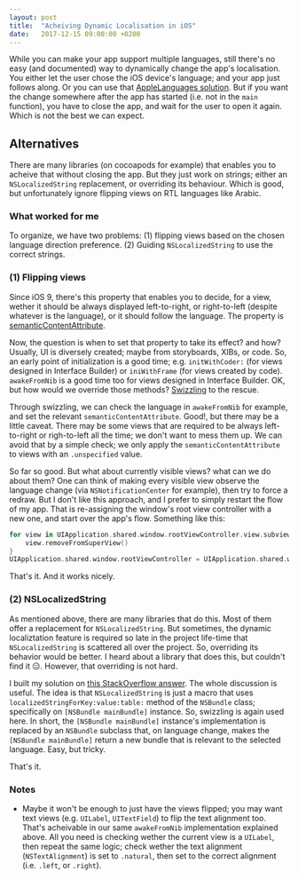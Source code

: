 ```yaml
---
layout: post
title:  "Acheiving Dynamic Localisation in iOS"
date:   2017-12-15 09:00:00 +0200
---
```


While you can make your app support multiple languages, still there's no easy (and documented) way to dynamically change the app's localisation. You either let the user chose the iOS device's language; and your app just follows along. Or you can use that [AppleLanguages solution](https://stackoverflow.com/q/1669645/715593). But if you want the change somewhere after the app has started (i.e. not in the `main` function), you have to close the app, and wait for the user to open it again. Which is not the best we can expect.

## Alternatives
There are many libraries (on cocoapods for example) that enables you to acheive that without closing the app. But they just work on strings; either an `NSLocalizedString` replacement, or overriding its behaviour. Which is good, but unfortunately ignore flipping views on RTL languages like Arabic.

### What worked for me
To organize, we have two problems: (1) flipping views based on the chosen language direction preference. (2) Guiding `NSLocalizedString` to use the correct strings.

### (1) Flipping views
Since iOS 9, there's this property that enables you to decide, for a view, wether it should be always displayed left-to-right, or right-to-left (despite whatever is the language), or it should follow the language. The property is [semanticContentAttribute](https://developer.apple.com/documentation/uikit/uiview/1622461-semanticcontentattribute).  

Now, the question is when to set that property to take its effect? and how? Usually, UI is diversely created; maybe from storyboards, XIBs, or code. So, an early point of initialization is a good time; e.g. `initWithCoder:` (for views designed in Interface Builder) or `iniWithFrame` (for views created by code). `awakeFromNib` is a good time too for views designed in Interface Builder. OK, but how would we override those methods? [Swizzling](http://nshipster.com/method-swizzling/) to the rescue.

Through swizzling, we can check the language in `awakeFromNib` for example, and set the relevant `semanticContentAttribute`. Good!, but there may be a little caveat. There may be some views that are required to be always left-to-right or righ-to-left all the time; we don't want to mess them up. We can avoid that by a simple check; we only apply the `semanticContentAttribute` to views with an `.unspecified` value.

So far so good. But what about currently visible views? what can we do about them? One can think of making every visible view observe the language change (via `NSNotificationCenter` for example), then try to force a redraw. But I don't like this approach, and I prefer to simply restart the flow of my app. That is re-assigning the window's root view controller with a new one, and start over the app's flow. Something like this:

```swift
for view in UIApplication.shared.window.rootViewController.view.subviews {
    view.removeFromSuperView()
}
UIApplication.shared.window.rootViewController = UIApplication.shared.window.rootViewController.storyBoard.instantiateInitialViewController 
```
That's it. And it works nicely.

### (2) NSLocalizedString
As mentioned above, there are many libraries that do this. Most of them offer a replacement for `NSLocalizedString`. But sometimes, the dynamic localiztation feature is required so late in the project life-time that `NSLocalizedString` is scattered all over the project. So, overriding its behavior would be better. I heard about a library that does this, but couldn't find it 😑. However, that overriding is not hard.

I built my solution on [this StackOverflow answer](https://stackoverflow.com/a/20257557/715593). The whole discussion is useful. The idea is that `NSLocalizedString` is just a macro that uses `localizedStringForKey:value:table:` method of the `NSBundle` class; specifically on `[NSBundle mainBundle]` instance. So, swizzling is again used here. In short, the `[NSBundle mainBundle]` instance's implementation is replaced by an `NSBundle` subclass that, on language change, makes the `[NSBundle mainBundle]` return a new bundle that is relevant to the selected language. Easy, but tricky.

That's it.

### Notes
- Maybe it won't be enough to just have the views flipped; you may want text views (e.g. `UILabel`, `UITextField`) to flip the text alignment too. That's acheivable in our same `awakeFromNib` implementation explained above. All you need is checking wether the current view is a `UILabel`, then repeat the same logic; check wether the text alignment (`NSTextAlignment`) is set to `.natural`, then set to the correct alignment (i.e. `.left`, or `.right`).


